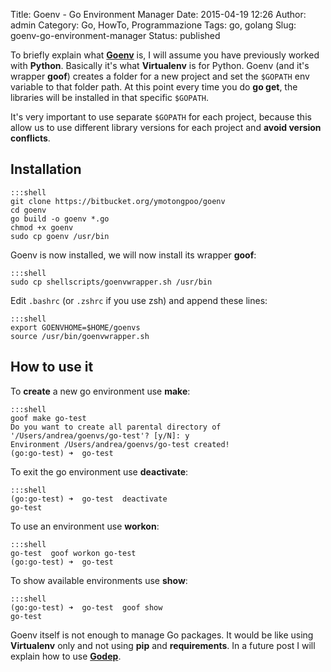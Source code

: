 Title: Goenv - Go Environment Manager
Date: 2015-04-19 12:26
Author: admin
Category: Go, HowTo, Programmazione
Tags: go, golang
Slug: goenv-go-environment-manager
Status: published

To briefly explain what
[**Goenv**](https://bitbucket.org/ymotongpoo/goenv) is, I will assume
you have previously worked with **Python**. Basically it's what
**Virtualenv** is for Python. Goenv (and it's wrapper **goof**) creates
a folder for a new project and set the `$GOPATH` env variable to that
folder path. At this point every time you do **go get**, the libraries
will be installed in that specific `$GOPATH`.

It's very important to use separate `$GOPATH` for each project, because
this allow us to use different library versions for each project and
**avoid version conflicts**.

## Installation

    :::shell
    git clone https://bitbucket.org/ymotongpoo/goenv
    cd goenv
    go build -o goenv *.go
    chmod +x goenv
    sudo cp goenv /usr/bin

Goenv is now installed, we will now install its wrapper **goof**:

    :::shell
    sudo cp shellscripts/goenvwrapper.sh /usr/bin

Edit `.bashrc` (or `.zshrc` if you use zsh) and append these lines:

    :::shell
    export GOENVHOME=$HOME/goenvs
    source /usr/bin/goenvwrapper.sh

## How to use it

To **create** a new go environment use **make**:

    :::shell
    goof make go-test
    Do you want to create all parental directory of '/Users/andrea/goenvs/go-test'? [y/N]: y
    Environment /Users/andrea/goenvs/go-test created!
    (go:go-test) ➜  go-test

To exit the go environment use **deactivate**:

    :::shell
    (go:go-test) ➜  go-test  deactivate
    go-test

To use an environment use **workon**:

    :::shell
    go-test  goof workon go-test
    (go:go-test) ➜  go-test

To show available environments use **show**:

    :::shell
    (go:go-test) ➜  go-test  goof show
    go-test

Goenv itself is not enough to manage Go packages. It would be like using
**Virtualenv** only and not using **pip** and **requirements**. In a
future post I will explain how to use
[**Godep**](https://github.com/tools/godep).

 

 
